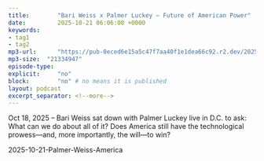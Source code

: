 ```yaml
---
title:        "Bari Weiss x Palmer Luckey – Future of American Power"
date:         2025-10-21 06:06:08 +0000
keywords:
- tag1
- tag2
mp3-url:      "https://pub-0eced6e15a5c47f7aa40f1e1dea66c92.r2.dev/2025-10-17-altman-rowan-cheung.mp3"
mp3-size:  "21334947"
episode-type: 
explicit:     "no"
block:        "no" # no means it is published
layout: podcast
excerpt_separator: <!--more-->
---
```

Oct 18, 2025 – Bari Weiss sat down with Palmer Luckey live in D.C. to ask: What can we do about all of it? Does America still have the technological prowess—and, more importantly, the will—to win?


<!--more-->

2025-10-21-Palmer-Weiss-America
